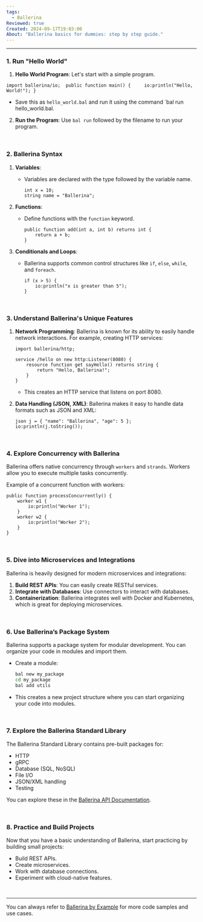 ```yaml
---
tags:
  - Ballerina
Reviewed: true
Created: 2024-09-17T19:03:00
About: "Ballerina basics for dummies: step by step guide."
---
```

---
### 1. Run "Hello World"
1. **Hello World Program**: Let's start with a simple program.
```ballerina
import ballerina/io;  public function main() {     io:println("Hello, World!"); }
```
    
- Save this as `hello_world.bal` and run it using the command `bal run hello_world.bal.

2. **Run the Program**: Use `bal run` followed by the filename to run your program.
    
<br>

### 2. Ballerina Syntax

1. **Variables**:
   - Variables are declared with the type followed by the variable name.

     ```ballerina
     int x = 10;
     string name = "Ballerina";
     ```

2. **Functions**:
   - Define functions with the `function` keyword.

     ```ballerina
     public function add(int a, int b) returns int {
         return a + b;
     }
     ```

3. **Conditionals and Loops**:
   - Ballerina supports common control structures like `if`, `else`, `while`, and `foreach`.

     ```ballerina
     if (x > 5) {
         io:println("x is greater than 5");
     }
     ```

<br>


### 3. Understand Ballerina's Unique Features

1. **Network Programming**: Ballerina is known for its ability to easily handle network interactions. For example, creating HTTP services:

   ```ballerina
   import ballerina/http;

   service /hello on new http:Listener(8080) {
       resource function get sayHello() returns string {
           return "Hello, Ballerina!";
       }
   }
   ```

   - This creates an HTTP service that listens on port 8080.

2. **Data Handling (JSON, XML)**: Ballerina makes it easy to handle data formats such as JSON and XML:

   ```ballerina
   json j = { "name": "Ballerina", "age": 5 };
   io:println(j.toString());
   ```

<br>

### 4. Explore Concurrency with Ballerina

Ballerina offers native concurrency through `workers` and `strands`. Workers allow you to execute multiple tasks concurrently.

Example of a concurrent function with workers:

```ballerina
public function processConcurrently() {
    worker w1 {
        io:println("Worker 1");
    }
    worker w2 {
        io:println("Worker 2");
    }
}
```

<br>

### 5. Dive into Microservices and Integrations

Ballerina is heavily designed for modern microservices and integrations:

1. **Build REST APIs**: You can easily create RESTful services.
2. **Integrate with Databases**: Use connectors to interact with databases.
3. **Containerization**: Ballerina integrates well with Docker and Kubernetes, which is great for deploying microservices.

<br>

### 6. Use Ballerina’s Package System

Ballerina supports a package system for modular development. You can organize your code in modules and import them.

- Create a module:
  
  ```bash
  bal new my_package
  cd my_package
  bal add utils
  ```

- This creates a new project structure where you can start organizing your code into modules.

<br>

### 7. Explore the Ballerina Standard Library

The Ballerina Standard Library contains pre-built packages for:
- HTTP
- gRPC
- Database (SQL, NoSQL)
- File I/O
- JSON/XML handling
- Testing

You can explore these in the [Ballerina API Documentation](https://ballerina.io/learn/api-docs/).

<br>

### 8. Practice and Build Projects

Now that you have a basic understanding of Ballerina, start practicing by building small projects:
- Build REST APIs.
- Create microservices.
- Work with database connections.
- Experiment with cloud-native features.

<br>

---

You can always refer to [Ballerina by Example](https://ballerina.io/learn/by-example/) for more code samples and use cases.